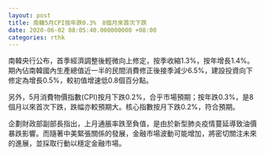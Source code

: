 ```yaml
---
layout: post
title: 南韓5月CPI按年跌0.3%　8個月來首次下跌
date: 2020-06-02 08:05:40.000000000 +08:00
categories: rthk
---
```


南韓央行公布，首季經濟調整後輕微向上修定，按季收縮1.3%，按年增長1.4%。期內佔南韓國內生產總值近一半的民間消費修正後接季減少6.5%，建設投資向下修定為增長0.5%，較初值增速低0.8個百分點。

另外，5月消費物價指數(CPI)按月下跌0.2%，合乎市場預期；按年跌0.3%，是8個月以來首次下跌，跌幅亦較預期大。核心指數按月下跌0.2%，符合預期。

企劃財政部副部長指出，上月通脹率跌至負值，是由於新型肺炎疫情蔓延導致油價暴跌影響。而隨著中美緊張關係的發展，金融市場波動可能增加，將密切關注未來的進展，並採取行動以穩定金融市場。
